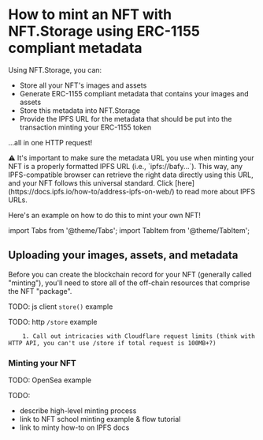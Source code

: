 # How to mint an NFT with NFT.Storage using ERC-1155 compliant metadata

<!-- TODO: introduce & define ERC-1155, explain that it works for ERC-721 also -->

Using NFT.Storage, you can: 

- Store all your NFT's images and assets
- Generate ERC-1155 compliant metadata that contains your images and assets
- Store this metadata into NFT.Storage
- Provide the IPFS URL for the metadata that should be put into the transaction minting your ERC-1155 token

...all in one HTTP request!

<aside>
⚠️ It's important to make sure the metadata URL you use when minting your NFT is a properly formatted IPFS URL (i.e., `ipfs://bafy...`). This way, any IPFS-compatible browser can retrieve the right data directly using this URL, and your NFT follows this universal standard. Click [here](https://docs.ipfs.io/how-to/address-ipfs-on-web/) to read more about IPFS URLs.
</aside>

Here's an example on how to do this to mint your own NFT!

<!-- docusaurus tabs imports -->
import Tabs from '@theme/Tabs';
import TabItem from '@theme/TabItem';

## Uploading your images, assets, and metadata

Before you can create the blockchain record for your NFT (generally called "minting"), you'll need to store all of the off-chain resources that comprise the NFT "package".

<Tabs>
<TabItem value="js" label="JavaScript">

TODO: js client `store()` example

</TabItem>
<TabItem value="http" label="HTTP API">

TODO: http `/store` example

        1. Call out intricacies with Cloudflare request limits (think with HTTP API, you can't use /store if total request is 100MB+?)

</TabItem>
</Tabs>


### Minting your NFT

<Tabs>
<TabItem value="marketplace" label="Using an NFT marketplace">

TODO: OpenSea example

</TabItem>
<TabItem value="contract" label="Writing your own minting contract">

TODO:
- describe high-level minting process
- link to NFT school minting example & flow tutorial
- link to minty how-to on IPFS docs

</TabItem>
</Tabs>